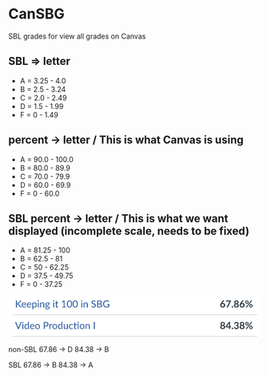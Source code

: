 # CanSBG
SBL grades for view all grades on Canvas

## SBL => letter
- A  =  3.25  -  4.0
- B  =  2.5   -  3.24
- C  =  2.0   -  2.49
- D  =  1.5   -  1.99
- F  =  0     -  1.49

## percent -> letter / This is what Canvas is using
- A  =  90.0  -  100.0
- B  =  80.0  -  89.9
- C  =  70.0  -  79.9
- D  =  60.0  -  69.9
- F  =  0     -  60.0

## SBL percent -> letter / This is what we want displayed (incomplete scale, needs to be fixed)
- A  =  81.25 -  100
- B  =  62.5  -  81
- C  =  50    -  62.25
- D  =  37.5  -  49.75
- F  =  0     -  37.25

![example](/Example.png)

non-SBL
67.86 -> D
84.38 -> B

SBL
67.86 -> B
84.38 -> A
